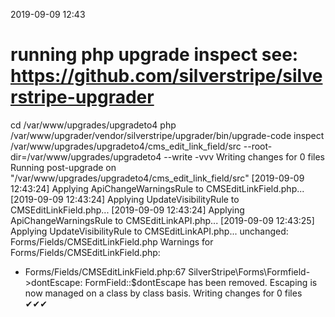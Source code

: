2019-09-09 12:43

# running php upgrade inspect see: https://github.com/silverstripe/silverstripe-upgrader
cd /var/www/upgrades/upgradeto4
php /var/www/upgrader/vendor/silverstripe/upgrader/bin/upgrade-code inspect /var/www/upgrades/upgradeto4/cms_edit_link_field/src  --root-dir=/var/www/upgrades/upgradeto4 --write -vvv
Writing changes for 0 files
Running post-upgrade on "/var/www/upgrades/upgradeto4/cms_edit_link_field/src"
[2019-09-09 12:43:24] Applying ApiChangeWarningsRule to CMSEditLinkField.php...
[2019-09-09 12:43:24] Applying UpdateVisibilityRule to CMSEditLinkField.php...
[2019-09-09 12:43:24] Applying ApiChangeWarningsRule to CMSEditLinkAPI.php...
[2019-09-09 12:43:25] Applying UpdateVisibilityRule to CMSEditLinkAPI.php...
unchanged:	Forms/Fields/CMSEditLinkField.php
Warnings for Forms/Fields/CMSEditLinkField.php:
 - Forms/Fields/CMSEditLinkField.php:67 SilverStripe\Forms\Formfield->dontEscape: FormField::$dontEscape has been removed. Escaping is now managed on a class by class basis.
Writing changes for 0 files
✔✔✔